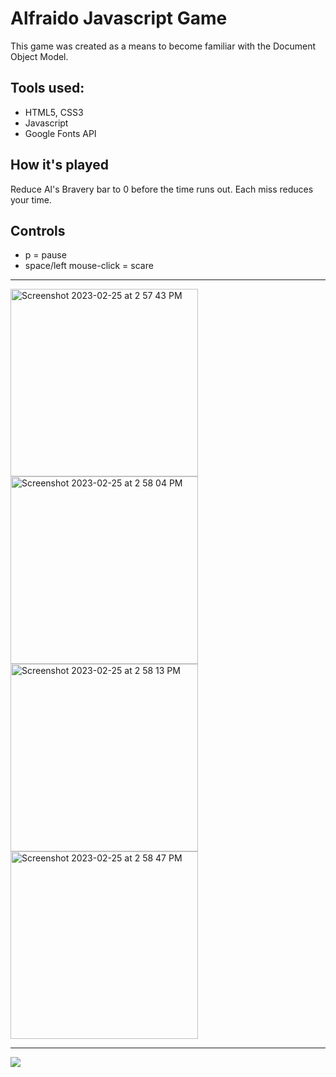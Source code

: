 <h1>Alfraido Javascript Game</h1>

<p>This game was created as a means to become familiar with the Document Object Model.
</p>
<h2>Tools used:</h2>
<ul>
  <li>HTML5, CSS3</li>
  <li>Javascript</li>
  <li>Google Fonts API</li>
  </ul>
  
  <h2>How it's played</h2>
  <p>Reduce Al's Bravery bar to 0 before the time runs out. Each miss reduces your time.</p>
  <h2>Controls</h2>
  <ul>
    <li>p = pause</li>
    <li>space/left mouse-click = scare</li>
  </ul>


  <hr margin-bottom="40px" />
  
  <div display="flex">
    <img height="300" alt="Screenshot 2023-02-25 at 2 57 43 PM" src="https://user-images.githubusercontent.com/98196156/221344669-e49f081b-f38a-4524-8384-8b88c4085954.png">
    <img height="300" alt="Screenshot 2023-02-25 at 2 58 04 PM" src="https://user-images.githubusercontent.com/98196156/221344681-28ac4dfd-fa70-46b0-81d6-01655729e0f1.png">
    <img height="300" alt="Screenshot 2023-02-25 at 2 58 13 PM" src="https://user-images.githubusercontent.com/98196156/221344684-27a41dfb-d799-4fa4-aa31-97a236ad46e5.png">
    <img height="300" alt="Screenshot 2023-02-25 at 2 58 47 PM" src="https://user-images.githubusercontent.com/98196156/221344687-41ead87e-fd13-4857-86d4-cdd63bf9aaa6.png">
  </div>

  <hr margin-bottom="40px" />

  <img src="https://user-images.githubusercontent.com/98196156/221345774-c11400d2-6fab-40b9-beb5-63f02f5e9ff9.gif" />

